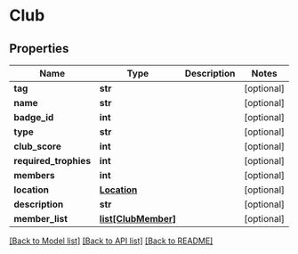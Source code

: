 # Club

## Properties
Name | Type | Description | Notes
------------ | ------------- | ------------- | -------------
**tag** | **str** |  | [optional] 
**name** | **str** |  | [optional] 
**badge_id** | **int** |  | [optional] 
**type** | **str** |  | [optional] 
**club_score** | **int** |  | [optional] 
**required_trophies** | **int** |  | [optional] 
**members** | **int** |  | [optional] 
**location** | [**Location**](Location.md) |  | [optional] 
**description** | **str** |  | [optional] 
**member_list** | [**list[ClubMember]**](ClubMember.md) |  | [optional] 

[[Back to Model list]](../README.md#documentation-for-models) [[Back to API list]](../README.md#documentation-for-api-endpoints) [[Back to README]](../README.md)


